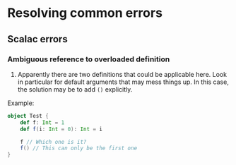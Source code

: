 Resolving common errors
===

## Scalac errors

### Ambiguous reference to overloaded definition

1. Apparently there are two definitions that could be applicable here. Look in particular for default arguments that may mess things up. In this case, the solution may be to add `()` explicitly.

Example:
```scala
object Test {
    def f: Int = 1
    def f(i: Int = 0): Int = i

    f // Which one is it?
    f() // This can only be the first one
}
```